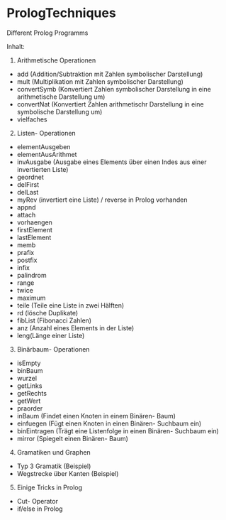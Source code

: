 # PrologTechniques
Different Prolog Programms 


Inhalt: 
1. Arithmetische Operationen
- add (Addition/Subtraktion mit Zahlen symbolischer Darstellung)
- mult (Multiplikation mit Zahlen symbolischer Darstellung) 
- convertSymb (Konvertiert Zahlen symbolischer Darstellung in eine arithmetische Darstellung um)
- convertNat  (Konvertiert Zahlen arithmetischr Darstellung in eine symbolische Darstellung um) 
- vielfaches 
2. Listen- Operationen
- elementAusgeben
- elementAusArithmet
- invAusgabe (Ausgabe eines Elements über einen Indes aus einer invertierten Liste) 
- geordnet
- delFirst
- delLast
- myRev (invertiert eine Liste) / reverse in Prolog vorhanden 
- appnd
- attach
- vorhaengen
- firstElement
- lastElement
- memb
- prafix
- postfix
- infix
- palindrom
- range
- twice
- maximum
- teile (Teile eine Liste in zwei Hälften)
- rd (lösche Duplikate)
- fibList (Fibonacci Zahlen)
- anz (Anzahl eines Elements in der Liste)
- leng(Länge einer Liste)
3. Binärbaum- Operationen
- isEmpty
- binBaum
- wurzel
- getLinks
- getRechts
- getWert
- praorder
- inBaum (Findet einen Knoten in einem Binären- Baum)
- einfuegen (Fügt einen Knoten in einen Binären- Suchbaum ein)
- binEintragen (Trägt eine Listenfolge in einen Binären- Suchbaum ein)
- mirror (Spiegelt einen Binären- Baum)
4. Gramatiken und Graphen
- Typ 3 Gramatik (Beispiel)
- Wegstrecke über Kanten (Beispiel)
5. Einige Tricks in Prolog
- Cut- Operator
- if/else in Prolog
                

